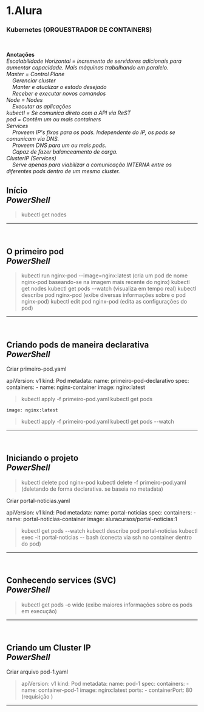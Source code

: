# 1.Alura

### Kubernetes (ORQUESTRADOR DE CONTAINERS)
<br />

**Anotações**<br>
    *Escalabilidade Horizontal = incremento de servidores adicionais para aumentar capacidade. Mais máquinas trabalhando em paralelo.*<br>
    *Master = Control Plane*<br>
    &nbsp;&nbsp;&nbsp;&nbsp;*Gerenciar cluster*<br>
    &nbsp;&nbsp;&nbsp;&nbsp;*Manter e atualizar o estado desejado*<br>
    &nbsp;&nbsp;&nbsp;&nbsp;*Receber e executar novos comandos*<br>
    *Node = Nodes*<br>
    &nbsp;&nbsp;&nbsp;&nbsp;*Executar as aplicações*<br>
    *kubectl = Se comunica direto com a API via ReST*<br>
    *pod = Contêm um ou mais containers*<br>
    *Services*<br>
    &nbsp;&nbsp;&nbsp;&nbsp;*Proveem IP's fixos para os pods. Independente do IP, os pods se comunicam via DNS.*<br>
    &nbsp;&nbsp;&nbsp;&nbsp;*Proveem DNS para um ou mais pods.*<br>
    &nbsp;&nbsp;&nbsp;&nbsp;*Capaz de fazer balanceamento de carga.*<br>
    *ClusterIP (Services)*<br>
    &nbsp;&nbsp;&nbsp;&nbsp;*Serve apenas para viabilizar a comunicação INTERNA entre os diferentes pods dentro de um mesmo cluster.*
<br />

**Início**<br>
*PowerShell*
---
> kubectl get nodes
---
<br />

**O primeiro pod**<br>
*PowerShell*
---
> kubectl run nginx-pod --image=nginx:latest (cria um pod de nome nginx-pod baseando-se na imagem mais recente do nginx)
> kubectl get nodes 
> kubectl get pods --watch (visualiza em tempo real)
> kubectl describe pod nginx-pod (exibe diversas informações sobre o pod nginx-pod)
> kubectl edit pod nginx-pod (edita as configurações do pod)
---
<br />

**Criando pods de maneira declarativa**<br>
*PowerShell*
---
Criar primeiro-pod.yaml

apiVersion: v1
kind: Pod
metadata:
  name: primeiro-pod-declarativo
spec:
  containers:
    - name: nginx-container
      image: nginx:latest

> kubectl apply -f primeiro-pod.yaml
> kubectl get pods

    image: nginx:latest

> kubectl apply -f primeiro-pod.yaml
> kubectl get pods --watch
---
<br />

**Iniciando o projeto**<br>
*PowerShell*
---
> kubectl delete pod nginx-pod
> kubectl delete -f primeiro-pod.yaml (deletando de forma declarativa. se baseia no metadata)

Criar portal-noticias.yaml

apiVersion: v1
kind: Pod
metadata:
  name: portal-noticias
spec:
  containers:
    - name: portal-noticias-container
      image: aluracursos/portal-noticias:1

> kubectl get pods --watch
> kubectl describe pod portal-noticias
> kubectl exec -it portal-noticias -- bash (conecta via ssh no container dentro do pod)
---
<br />

**Conhecendo services (SVC)**<br>
*PowerShell*
---
> kubectl get pods -o wide (exibe maiores informações sobre os pods em execução)
---
<br />

**Criando um Cluster IP**<br>
*PowerShell*
---

Criar arquivo pod-1.yaml

> apiVersion: v1
kind: Pod
metadata:
  name: pod-1
spec:
  containers:
    - name: container-pod-1
      image: nginx:latest
      ports:
        - containerPort: 80 (requisição )
---
<br />
